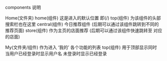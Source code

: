 components 说明

Home(文件夹)
  home(组件) 这是进入的默认位置 即(/)
  top(组件) 为该组件的头部 搜索栏也在这里
  central(组件) 今日推荐组件 (后期可以通过该组件跳转到不同的推荐页面)
  store(组件) 作为主页的店面推荐 (后期可以通过该组件快速跳转至 对应的店面)

My(文件夹/组件) 作为进入 ‘我的’ 各个功能的列表
  top(组件) 用于顶部显示同时 当用户已经登录时显示用户名 未登录时显示已经登录
  
  